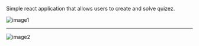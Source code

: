 Simple react application that allows users to create and solve quizez.

![image1](https://i.imgur.com/hQioJxt.png)

---------------------------------------------------------

![image2](https://i.imgur.com/TmYvcsX.png)

